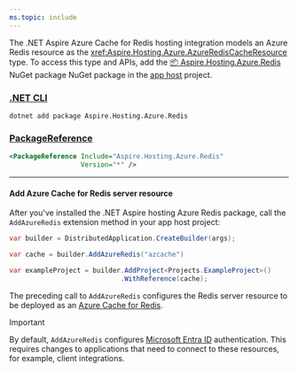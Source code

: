 ```yaml
---
ms.topic: include
---
```


The .NET Aspire Azure Cache for Redis hosting integration models an Azure Redis resource as the <xref:Aspire.Hosting.Azure.AzureRedisCacheResource> type. To access this type and APIs, add the [📦 Aspire.Hosting.Azure.Redis](https://www.nuget.org/packages/Aspire.Hosting.Azure.Redis) NuGet package NuGet package in the [app host](xref:dotnet/aspire/app-host) project.

### [.NET CLI](#tab/dotnet-cli)

```dotnetcli
dotnet add package Aspire.Hosting.Azure.Redis
```

### [PackageReference](#tab/package-reference)

```xml
<PackageReference Include="Aspire.Hosting.Azure.Redis"
                  Version="*" />
```

---

#### Add Azure Cache for Redis server resource

After you've installed the .NET Aspire hosting Azure Redis package, call the `AddAzureRedis` extension method in your app host project:

```csharp
var builder = DistributedApplication.CreateBuilder(args);

var cache = builder.AddAzureRedis("azcache")

var exampleProject = builder.AddProject<Projects.ExampleProject>()
                            .WithReference(cache);
```

The preceding call to `AddAzureRedis` configures the Redis server resource to be deployed as an [Azure Cache for Redis](/azure/azure-cache-for-redis/cache-overview).

> [!IMPORTANT]
> By default, `AddAzureRedis` configures [Microsoft Entra ID](/azure/azure-cache-for-redis/cache-azure-active-directory-for-authentication) authentication. This requires changes to applications that need to connect to these resources, for example, client integrations.
